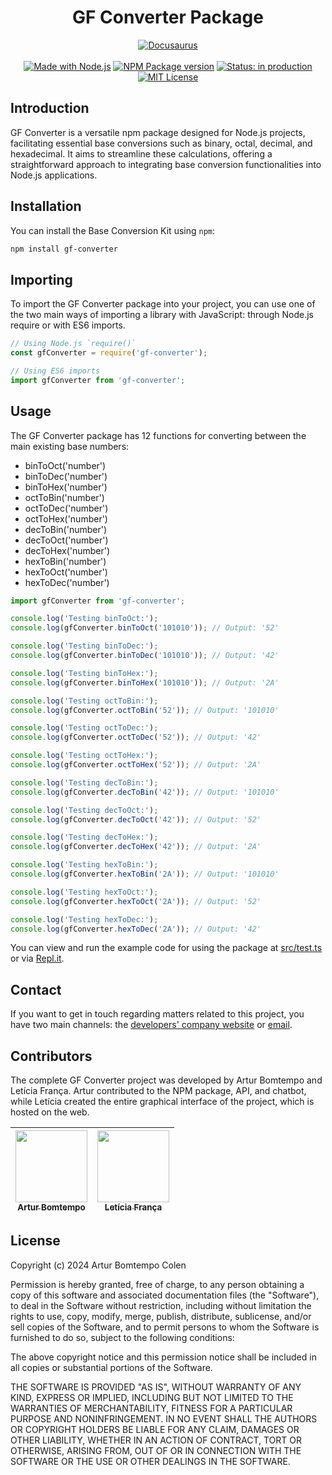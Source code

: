 <div  align="center">
	<h1  align="center">GF Converter Package</h1>
	<a  href="https://gf-converter.vercel.app/" target="_blank">
		<img  src="https://i.im.ge/2024/05/02/ZCOE9F.Banner-Documentacao-GF-Converter.png" alt="Docusaurus">
	</a>
</div>
<br>
<div align="center">
    <a href="https://github.com/nodejs" target="_blank"><img src="https://img.shields.io/badge/made_with-Node.js-green" alt="Made with Node.js"></a>
    <a href="https://github.com/ArturColen/GF-Converter-Package" target="_blank"><img src="https://img.shields.io/badge/npm_package-v1.0.0-blue" alt="NPM Package version"></a>
    <a href="https://gf-converter.vercel.app/" target="_blank"><img src="https://img.shields.io/badge/status-in_production-yellow" alt="Status: in production"></a>
    <a href="https://github.com/ArturColen/GF-Converter-Package/blob/main/LICENSE.md" target="_blank"><img src="https://img.shields.io/badge/license-MIT-red" alt="MIT License"></a>
</div>

## Introduction
GF Converter is a versatile npm package designed for Node.js projects, facilitating essential base conversions such as binary, octal, decimal, and hexadecimal. It aims to streamline these calculations, offering a straightforward approach to integrating base conversion functionalities into Node.js applications.

## Installation
You can install the Base Conversion Kit using `npm`:

```bash
npm install gf-converter
 ```

## Importing
To import the GF Converter package into your project, you can use one of the two main ways of importing a library with JavaScript: through Node.js require or with ES6 imports.

```javascript
// Using Node.js `require()`
const gfConverter = require('gf-converter');

// Using ES6 imports
import gfConverter from 'gf-converter';
```

## Usage
The GF Converter package has 12 functions for converting between the main existing base numbers:
* binToOct('number')
* binToDec('number')
* binToHex('number')
* octToBin('number')
* octToDec('number')
* octToHex('number')
* decToBin('number')
* decToOct('number')
* decToHex('number')
* hexToBin('number')
* hexToOct('number')
* hexToDec('number')

```javascript
import gfConverter from 'gf-converter';

console.log('Testing binToOct:');
console.log(gfConverter.binToOct('101010')); // Output: '52'

console.log('Testing binToDec:');
console.log(gfConverter.binToDec('101010')); // Output: '42'

console.log('Testing binToHex:');
console.log(gfConverter.binToHex('101010')); // Output: '2A'

console.log('Testing octToBin:');
console.log(gfConverter.octToBin('52')); // Output: '101010'

console.log('Testing octToDec:');
console.log(gfConverter.octToDec('52')); // Output: '42'

console.log('Testing octToHex:');
console.log(gfConverter.octToHex('52')); // Output: '2A'

console.log('Testing decToBin:');
console.log(gfConverter.decToBin('42')); // Output: '101010'

console.log('Testing decToOct:');
console.log(gfConverter.decToOct('42')); // Output: '52'

console.log('Testing decToHex:');
console.log(gfConverter.decToHex('42')); // Output: '2A'

console.log('Testing hexToBin:');
console.log(gfConverter.hexToBin('2A')); // Output: '101010'

console.log('Testing hexToOct:');
console.log(gfConverter.hexToOct('2A')); // Output: '52'

console.log('Testing hexToDec:');
console.log(gfConverter.hexToDec('2A')); // Output: '42'
```

You can view and run the example code for using the package at [src/test.ts](https://github.com/ArturColen/GF-Converter-Package/blob/main/src/test.ts) or via [Repl.it](https://replit.com/@ArturColen/GFConverterTest).

## Contact
If you want to get in touch regarding matters related to this project, you have two main channels: the [developers' company website](https://gf-company.vercel.app/) or [email](mailto:arturbcolen@gmail.com).

## Contributors
The complete GF Converter project was developed by Artur Bomtempo and Letícia França. Artur contributed to the NPM package, API, and chatbot, while Letícia created the entire graphical interface of the project, which is hosted on the web.

| [<img loading="lazy" src="https://avatars.githubusercontent.com/u/96635074?v=4" width=115><br><sub>Artur Bomtempo</sub>](https://github.com/ArturColen) |  [<img loading="lazy" src="https://avatars.githubusercontent.com/u/99284224?v=4" width=115><br><sub>Letícia França</sub>](https://github.com/LeticiaSFranca) |
| :---: | :---: |

## License
Copyright (c) 2024 Artur Bomtempo Colen

Permission is hereby granted, free of charge, to any person obtaining a copy
of this software and associated documentation files (the "Software"), to deal
in the Software without restriction, including without limitation the rights
to use, copy, modify, merge, publish, distribute, sublicense, and/or sell
copies of the Software, and to permit persons to whom the Software is
furnished to do so, subject to the following conditions:

The above copyright notice and this permission notice shall be included in all
copies or substantial portions of the Software.

THE SOFTWARE IS PROVIDED "AS IS", WITHOUT WARRANTY OF ANY KIND, EXPRESS OR
IMPLIED, INCLUDING BUT NOT LIMITED TO THE WARRANTIES OF MERCHANTABILITY,
FITNESS FOR A PARTICULAR PURPOSE AND NONINFRINGEMENT. IN NO EVENT SHALL THE
AUTHORS OR COPYRIGHT HOLDERS BE LIABLE FOR ANY CLAIM, DAMAGES OR OTHER
LIABILITY, WHETHER IN AN ACTION OF CONTRACT, TORT OR OTHERWISE, ARISING FROM,
OUT OF OR IN CONNECTION WITH THE SOFTWARE OR THE USE OR OTHER DEALINGS IN THE
SOFTWARE.